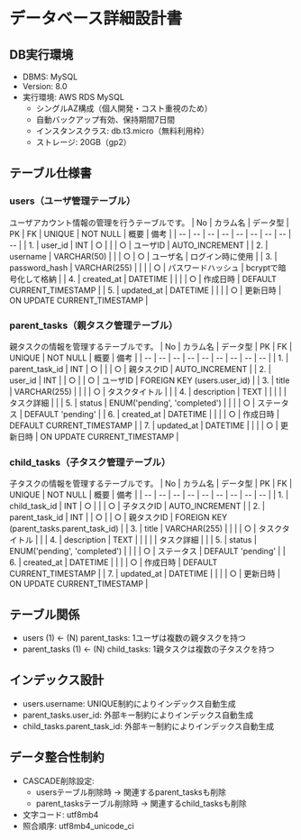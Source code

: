 # データベース詳細設計書

## DB実行環境
- DBMS: MySQL  
- Version: 8.0
- 実行環境: AWS RDS MySQL
    - シングルAZ構成（個人開発・コスト重視のため）
    - 自動バックアップ有効、保持期間7日間
    - インスタンスクラス: db.t3.micro（無料利用枠）
    - ストレージ: 20GB（gp2）

## テーブル仕様書

### users（ユーザ管理テーブル）
ユーザアカウント情報の管理を行うテーブルです。
| No | カラム名 | データ型 | PK | FK | UNIQUE | NOT NULL | 概要 | 備考 |
| -- | -- | -- | -- | -- | -- | -- | -- | -- |
| 1. | user_id | INT | ○ |  |  | ○ | ユーザID | AUTO_INCREMENT |
| 2. | username | VARCHAR(50) |  |  | ○ | ○ | ユーザ名 | ログイン時に使用 |
| 3. | password_hash | VARCHAR(255) |  |  |  | ○ | パスワードハッシュ | bcryptで暗号化して格納 |
| 4. | created_at | DATETIME |  |  |  | ○ | 作成日時 | DEFAULT CURRENT_TIMESTAMP |
| 5. | updated_at | DATETIME |  |  |  | ○ | 更新日時 | ON UPDATE CURRENT_TIMESTAMP |

### parent_tasks（親タスク管理テーブル）
親タスクの情報を管理するテーブルです。
| No | カラム名 | データ型 | PK | FK | UNIQUE | NOT NULL | 概要 | 備考 |
| -- | -- | -- | -- | -- | -- | -- | -- | -- |
| 1. | parent_task_id | INT | ○ |  |  | ○ | 親タスクID | AUTO_INCREMENT |
| 2. | user_id | INT |  | ○ |  | ○ | ユーザID | FOREIGN KEY (users.user_id) |
| 3. | title | VARCHAR(255) |  |  |  | ○ | タスクタイトル |  |
| 4. | description | TEXT |  |  |  |  | タスク詳細 |  |
| 5. | status | ENUM('pending', 'completed') |  |  |  | ○ | ステータス | DEFAULT 'pending' |
| 6. | created_at | DATETIME |  |  |  | ○ | 作成日時 | DEFAULT CURRENT_TIMESTAMP |
| 7. | updated_at | DATETIME |  |  |  | ○ | 更新日時 | ON UPDATE CURRENT_TIMESTAMP |

### child_tasks（子タスク管理テーブル）
子タスクの情報を管理するテーブルです。
| No | カラム名 | データ型 | PK | FK | UNIQUE | NOT NULL | 概要 | 備考 |
| -- | -- | -- | -- | -- | -- | -- | -- | -- |
| 1. | child_task_id | INT | ○ |  |  | ○ | 子タスクID | AUTO_INCREMENT |
| 2. | parent_task_id | INT |  | ○ |  | ○ | 親タスクID | FOREIGN KEY (parent_tasks.parent_task_id) |
| 3. | title | VARCHAR(255) |  |  |  | ○ | タスクタイトル |  |
| 4. | description | TEXT |  |  |  |  | タスク詳細 |  |
| 5. | status | ENUM('pending', 'completed') |  |  |  | ○ | ステータス | DEFAULT 'pending' |
| 6. | created_at | DATETIME |  |  |  | ○ | 作成日時 | DEFAULT CURRENT_TIMESTAMP |
| 7. | updated_at | DATETIME |  |  |  | ○ | 更新日時 | ON UPDATE CURRENT_TIMESTAMP |

## テーブル関係
- users (1) ← (N) parent_tasks: 1ユーザは複数の親タスクを持つ
- parent_tasks (1) ← (N) child_tasks: 1親タスクは複数の子タスクを持つ

## インデックス設計
- users.username: UNIQUE制約によりインデックス自動生成
- parent_tasks.user_id: 外部キー制約によりインデックス自動生成
- child_tasks.parent_task_id: 外部キー制約によりインデックス自動生成

## データ整合性制約
- CASCADE削除設定:
  - usersテーブル削除時 → 関連するparent_tasksも削除
  - parent_tasksテーブル削除時 → 関連するchild_tasksも削除
- 文字コード: utf8mb4
- 照合順序: utf8mb4_unicode_ci